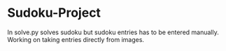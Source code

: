 # Sudoku-Project
In solve.py solves sudoku but sudoku entries has to be entered manually.
Working on taking entries directly from images.

